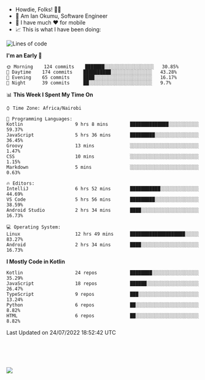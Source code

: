 
* Howdie, Folks! 👋🤓
* 🤪 Am Ian Okumu, Software Engineer
* 📱 I have much ❤️ for mobile
* 📈 This is what I have been doing:
  
<!-- <a href="https://otsembo.github.io/OtsemboPortfolio/" style="margin-right:.5%; margin-top=.5%;">
  <img align="center" src="https://github-readme-stats.vercel.app/api/top-langs/?username=otsembo&layout=compact" />
</a> -->

<!--START_SECTION:waka-->
![Lines of code](https://img.shields.io/badge/From%20Hello%20World%20I%27ve%20Written-688%20Thousand%20lines%20of%20code-blue)

**I'm an Early 🐤** 

```text
🌞 Morning    124 commits    ███████░░░░░░░░░░░░░░░░░░   30.85% 
🌆 Daytime    174 commits    ██████████░░░░░░░░░░░░░░░   43.28% 
🌃 Evening    65 commits     ████░░░░░░░░░░░░░░░░░░░░░   16.17% 
🌙 Night      39 commits     ██░░░░░░░░░░░░░░░░░░░░░░░   9.7%

```


📊 **This Week I Spent My Time On** 

```text
⌚︎ Time Zone: Africa/Nairobi

💬 Programming Languages: 
Kotlin                   9 hrs 8 mins        ██████████████░░░░░░░░░░░   59.37% 
JavaScript               5 hrs 36 mins       █████████░░░░░░░░░░░░░░░░   36.45% 
Groovy                   13 mins             ░░░░░░░░░░░░░░░░░░░░░░░░░   1.47% 
CSS                      10 mins             ░░░░░░░░░░░░░░░░░░░░░░░░░   1.15% 
Markdown                 5 mins              ░░░░░░░░░░░░░░░░░░░░░░░░░   0.63%

🔥 Editors: 
IntelliJ                 6 hrs 52 mins       ███████████░░░░░░░░░░░░░░   44.69% 
VS Code                  5 hrs 56 mins       █████████░░░░░░░░░░░░░░░░   38.59% 
Android Studio           2 hrs 34 mins       ████░░░░░░░░░░░░░░░░░░░░░   16.73%

💻 Operating System: 
Linux                    12 hrs 49 mins      ████████████████████░░░░░   83.27% 
Android                  2 hrs 34 mins       ████░░░░░░░░░░░░░░░░░░░░░   16.73%

```

**I Mostly Code in Kotlin** 

```text
Kotlin                   24 repos            ████████░░░░░░░░░░░░░░░░░   35.29% 
JavaScript               18 repos            ██████░░░░░░░░░░░░░░░░░░░   26.47% 
TypeScript               9 repos             ███░░░░░░░░░░░░░░░░░░░░░░   13.24% 
Python                   6 repos             ██░░░░░░░░░░░░░░░░░░░░░░░   8.82% 
HTML                     6 repos             ██░░░░░░░░░░░░░░░░░░░░░░░   8.82%

```



 Last Updated on 24/07/2022 18:52:42 UTC
<!--END_SECTION:waka-->

<br />
<br />
<br />
<br />
<a href="https://otsembo.com" style="margin-right:.5%; margin-top=.5%;">
  <img align="center" src="https://github-readme-stats.vercel.app/api?username=otsembo&&show_icons=true&theme=radical" />
</a>
<br />
  
  </div>
<!---
otsembo/otsembo is a ✨ special ✨ repository because its `README.md` (this file) appears on your GitHub profile.
You can click the Preview link to take a look at your changes.
--->
